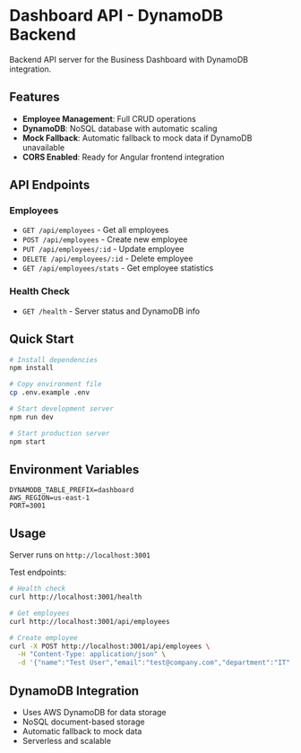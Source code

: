 # Dashboard API - DynamoDB Backend

Backend API server for the Business Dashboard with DynamoDB integration.

## Features

- **Employee Management**: Full CRUD operations
- **DynamoDB**: NoSQL database with automatic scaling
- **Mock Fallback**: Automatic fallback to mock data if DynamoDB unavailable
- **CORS Enabled**: Ready for Angular frontend integration

## API Endpoints

### Employees
- `GET /api/employees` - Get all employees
- `POST /api/employees` - Create new employee
- `PUT /api/employees/:id` - Update employee
- `DELETE /api/employees/:id` - Delete employee
- `GET /api/employees/stats` - Get employee statistics

### Health Check
- `GET /health` - Server status and DynamoDB info

## Quick Start

```bash
# Install dependencies
npm install

# Copy environment file
cp .env.example .env

# Start development server
npm run dev

# Start production server
npm start
```

## Environment Variables

```env
DYNAMODB_TABLE_PREFIX=dashboard
AWS_REGION=us-east-1
PORT=3001
```

## Usage

Server runs on `http://localhost:3001`

Test endpoints:
```bash
# Health check
curl http://localhost:3001/health

# Get employees
curl http://localhost:3001/api/employees

# Create employee
curl -X POST http://localhost:3001/api/employees \
  -H "Content-Type: application/json" \
  -d '{"name":"Test User","email":"test@company.com","department":"IT","role":"Developer","salary":75000}'
```

## DynamoDB Integration

- Uses AWS DynamoDB for data storage
- NoSQL document-based storage
- Automatic fallback to mock data
- Serverless and scalable